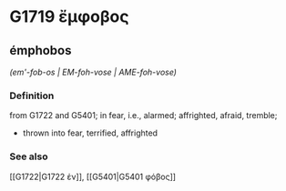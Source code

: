# G1719 ἔμφοβος

## émphobos

_(em'-fob-os | EM-foh-vose | AME-foh-vose)_

### Definition

from G1722 and G5401; in fear, i.e., alarmed; affrighted, afraid, tremble; 

- thrown into fear, terrified, affrighted

### See also

[[G1722|G1722 ἐν]], [[G5401|G5401 φόβος]]
